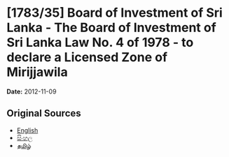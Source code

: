 # [1783/35] Board of Investment of Sri Lanka - The Board of Investment of Sri Lanka Law No. 4 of 1978 - to declare a Licensed Zone of Mirijjawila

**Date:** 2012-11-09

## Original Sources

- [English](https://documents.gov.lk/view/extra-gazettes/2012/11/1783-35_E.pdf)
- [සිංහල](https://documents.gov.lk/view/extra-gazettes/2012/11/1783-35_S.pdf)
- [தமிழ்](https://documents.gov.lk/view/extra-gazettes/2012/11/1783-35_T.pdf)
